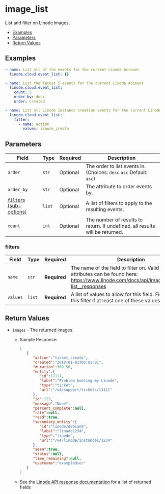 # image_list

List and filter on Linode images.


- [Examples](#examples)
- [Parameters](#parameters)
- [Return Values](#return-values)

## Examples

```yaml
- name: List all of the events for the current Linode Account
  linode.cloud.event_list: {}
```

```yaml
- name: List the latest 5 events for the current Linode Account
  linode.cloud.event_list:
    count: 5
    order_by: desc
    order: created
```

```yaml
- name: List all Linode Instance creation events for the current Linode Account
  linode.cloud.event_list:
    filter:
      - name: action
        values: linode_create
```










## Parameters

| Field     | Type | Required | Description                                                                  |
|-----------|------|----------|------------------------------------------------------------------------------|
| `order` | `str` | Optional | The order to list events in.  (Choices:  `desc`  `asc` Default: `asc`) |
| `order_by` | `str` | Optional | The attribute to order events by.   |
| [`filters` (sub-options)](#filters) | `list` | Optional | A list of filters to apply to the resulting events.   |
| `count` | `int` | Optional | The number of results to return. If undefined, all results will be returned.   |





### filters

| Field     | Type | Required | Description                                                                  |
|-----------|------|----------|------------------------------------------------------------------------------|
| `name` | `str` | **Required** | The name of the field to filter on. Valid filterable attributes can be found here: https://www.linode.com/docs/api/images/#images-list__responses   |
| `values` | `list` | **Required** | A list of values to allow for this field. Fields will pass this filter if at least one of these values matches.   |






## Return Values

- `images` - The returned images.

    - Sample Response:
        ```json
        [
           {
              "action":"ticket_create",
              "created":"2018-01-01T00:01:01",
              "duration":300.56,
              "entity":{
                 "id":11111,
                 "label":"Problem booting my Linode",
                 "type":"ticket",
                 "url":"/v4/support/tickets/11111"
              },
              "id":123,
              "message":"None",
              "percent_complete":null,
              "rate":null,
              "read":true,
              "secondary_entity":{
                 "id":"linode/debian9",
                 "label":"linode1234",
                 "type":"linode",
                 "url":"/v4/linode/instances/1234"
              },
              "seen":true,
              "status":null,
              "time_remaining":null,
              "username":"exampleUser"
           }
        ]
        ```
    - See the [Linode API response documentation](https://www.linode.com/docs/api/images/#images-list__response-samples) for a list of returned fields


